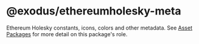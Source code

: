 # @exodus/ethereumholesky-meta

Ethereum Holesky constants, icons, colors and other metadata. See [Asset Packages](../../docs/asset-packages.md) for more detail on this package's role.
